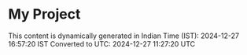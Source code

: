 # My Project

This content is dynamically generated in Indian Time (IST): 2024-12-27 16:57:20 IST
Converted to UTC: 2024-12-27 11:27:20 UTC
